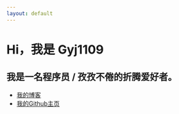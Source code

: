```yaml
---
layout: default
---
```

Hi，我是 Gyj1109
==========
我是一名程序员 / 孜孜不倦的折腾爱好者。
----------
<ul>
  <li><a href="https://github.com/gyj1109/gyj1109.github.com" target="_blank">我的博客</a></li>
  <li><a href="https://github.com/gyj1109" target="_blank">我的Github主页</a></li>
</ul>